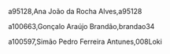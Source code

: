 
a95128,Ana João da Rocha Alves,a95128

a100663,Gonçalo Araújo Brandão,brandao34

a100597,Simão Pedro Ferreira Antunes,008Loki
